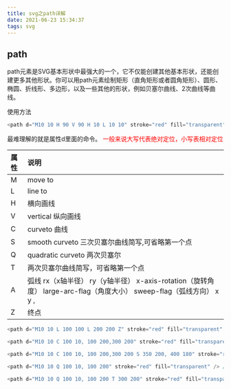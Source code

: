 ```yaml
---
title: svg之path详解
date: 2021-06-23 15:34:37
tags: svg
---
```


## <div id="class02-01"> path </div>

path元素是SVG基本形状中最强大的一个，它不仅能创建其他基本形状，还能创建更多其他形状。你可以用path元素绘制矩形（直角矩形或者圆角矩形）、圆形、椭圆、折线形、多边形，以及一些其他的形状，例如贝塞尔曲线、2次曲线等曲线。

使用方法
```javascript
<path d="M10 10 H 90 V 90 H 10 L 10 10" stroke="red" fill="transparent" />
```
最难理解的就是属性d里面的命令。
<font color="red">一般来说大写代表绝对定位，小写表相对定位 </font>

属性 | 说明
:- | :-
M  | move to 
L  | line to
H  | 横向画线
V  | vertical 纵向画线
C  | curveto 曲线
S  | smooth curveto 三次贝塞尔曲线简写,可省略第一个点
Q  | quadratic curveto 两次贝塞尔
T  | 两次贝塞尔曲线简写，可省略第一个点
A  | 弧线 rx（x轴半径） ry（y轴半径） x-axis-rotation（旋转角度） large-arc-flag（角度大小） sweep-flag（弧线方向） x y ,
Z  | 终点


```javascript
<path d="M10 10 L 100 100 L 200 200 Z" stroke="red" fill="transparent" /> // 画直线

<path d="M10 10 C 100 10, 100 200,300 200" stroke="red" fill="transparent" /> // 三次贝塞尔 第一、二两个是控制点，最后一个是终点

<path d="M10 10 C 100 10, 100 200,300 200 S 350 200, 400 180" stroke="red" fill="transparent" /> // S是三次贝塞尔简写 S前面如果是C或者S 那S的第一个控制点就是前面的第二个控制点的对称点

<path d="M10 10 Q 100 10, 100 200" stroke="red" fill="transparent" /> // Q是二次贝塞尔

<path d="M10 10 Q 100 10, 100 200 T 300 200" stroke="red" fill="transparent" /> // T是二次贝塞尔的简写，道理和S类似，省略了第一个控制点

```

